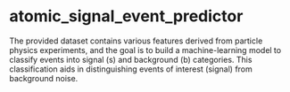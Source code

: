 # atomic_signal_event_predictor
The provided dataset contains various features derived from particle physics experiments, and the goal is to build a machine-learning model to classify events into signal (s) and background (b) categories. This classification aids in distinguishing events of interest (signal) from background noise.
